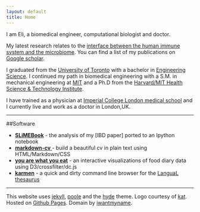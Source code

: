 ```yaml
---
layout: default
title: Home
---
```


I am Eli, a biomedical engineer, computational biologist and doctor.

My latest research relates to the [interface between the human immune system and the microbiome][almlab]. You can find a list of my publications on [Google scholar][].

I graduated from the [University of Toronto][] with a bachelor in [Engineering Science][]. I continued my path in biomedical engineering with a S.M. in mechanical engineering at [MIT][] and a Ph.D from the [Harvard/MIT Health Science & Technology Institute][].

I have trained as a physician at [Imperial College London medical school][] and I currently live and work as a doctor in London,UK.

***

##Software

- [**SLiMEBook**]() - the analysis of my [IBD paper] ported to an Ipython notebook
- [**markdown-cv** ](https://elipapa.github.io/markdown-cv/)- build a beautiful cv in plain text using HTML/Markdown/CSS
- [**you are what you eat**](https://elipapa.github.io/youarewhatyoueat/) - an interactive visualizations of food diary data using D3/crossfilter/dc.js
- [**karmen**](https://github.com/elipapa/karmen) - a quick and dirty command line browser for the [LanguaL thesaurus](http://www.langual.org/langual_Thesaurus.asp)

<!-- 
***

<div class="twitter-timeline-widget" align="center">
<a class="twitter-timeline" href="https://twitter.com/elipapa" height="600" data-chrome="noborders nofooter" data-widget-id="496053514984898561">Tweets by @elipapa</a>
<script>!function(d,s,id){var js,fjs=d.getElementsByTagName(s)[0],p=/^http:/.test(d.location)?'http':'https';if(!d.getElementById(id)){js=d.createElement(s);js.id=id;js.src=p+"://platform.twitter.com/widgets.js";fjs.parentNode.insertBefore(js,fjs);}}(document,"script","twitter-wjs");</script>
</div> -->

<!-- ***

You can also find me at [about.me][] and [LinkedIn][] -->

<div class="footer">
	<hr>
         This website uses <a href="http://jekyllrb.com/">jekyll</a>, <a href="http://getpoole.com">poole</a> and the <a href="http://hyde.getpoole.com/">hyde</a> theme. Logo courtesy of <a href="http://katlab.github.com">kat</a>.
         Hosted on <a href="https://pages.github.com/">Github Pages</a>. Domain by <a href="https://iwantmyname.com">iwantmyname</a>.
 </div>




[Mendeley]:       http://www.mendeley.com/profiles/eliseo-papa/
[Google scholar]: http://scholar.google.co.uk/citations?user=LTOTl0YAAAAJ
[about.me]:       http://about.me/eliseopapa
[Imperial College London medical school]: http://www1.imperial.ac.uk/medicine/
[Harvard/MIT Health Science & Technology Institute]: http://hst.mit.edu
[University of Toronto]: http://www.utoronto.ca/
[Engineering Science]: http://engsci.utoronto.ca/
[almlab]: http://almlab.mit.edu/elipapa.html
[twitter]: http://www.twitter.com/elipapa
[LinkedIn]: http://uk.linkedin.com/in/eliseopapa
[MIT]: http://web.mit.edu
[Kippt]: https://kippt.com/elipapa
